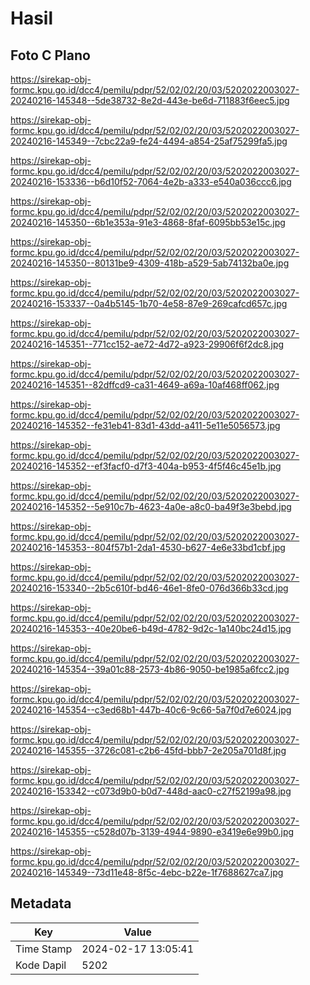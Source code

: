 # Hasil

## Foto C Plano

https://sirekap-obj-formc.kpu.go.id/dcc4/pemilu/pdpr/52/02/02/20/03/5202022003027-20240216-145348--5de38732-8e2d-443e-be6d-711883f6eec5.jpg

https://sirekap-obj-formc.kpu.go.id/dcc4/pemilu/pdpr/52/02/02/20/03/5202022003027-20240216-145349--7cbc22a9-fe24-4494-a854-25af75299fa5.jpg

https://sirekap-obj-formc.kpu.go.id/dcc4/pemilu/pdpr/52/02/02/20/03/5202022003027-20240216-153336--b6d10f52-7064-4e2b-a333-e540a036ccc6.jpg

https://sirekap-obj-formc.kpu.go.id/dcc4/pemilu/pdpr/52/02/02/20/03/5202022003027-20240216-145350--6b1e353a-91e3-4868-8faf-6095bb53e15c.jpg

https://sirekap-obj-formc.kpu.go.id/dcc4/pemilu/pdpr/52/02/02/20/03/5202022003027-20240216-145350--80131be9-4309-418b-a529-5ab74132ba0e.jpg

https://sirekap-obj-formc.kpu.go.id/dcc4/pemilu/pdpr/52/02/02/20/03/5202022003027-20240216-153337--0a4b5145-1b70-4e58-87e9-269cafcd657c.jpg

https://sirekap-obj-formc.kpu.go.id/dcc4/pemilu/pdpr/52/02/02/20/03/5202022003027-20240216-145351--771cc152-ae72-4d72-a923-29906f6f2dc8.jpg

https://sirekap-obj-formc.kpu.go.id/dcc4/pemilu/pdpr/52/02/02/20/03/5202022003027-20240216-145351--82dffcd9-ca31-4649-a69a-10af468ff062.jpg

https://sirekap-obj-formc.kpu.go.id/dcc4/pemilu/pdpr/52/02/02/20/03/5202022003027-20240216-145352--fe31eb41-83d1-43dd-a411-5e11e5056573.jpg

https://sirekap-obj-formc.kpu.go.id/dcc4/pemilu/pdpr/52/02/02/20/03/5202022003027-20240216-145352--ef3facf0-d7f3-404a-b953-4f5f46c45e1b.jpg

https://sirekap-obj-formc.kpu.go.id/dcc4/pemilu/pdpr/52/02/02/20/03/5202022003027-20240216-145352--5e910c7b-4623-4a0e-a8c0-ba49f3e3bebd.jpg

https://sirekap-obj-formc.kpu.go.id/dcc4/pemilu/pdpr/52/02/02/20/03/5202022003027-20240216-145353--804f57b1-2da1-4530-b627-4e6e33bd1cbf.jpg

https://sirekap-obj-formc.kpu.go.id/dcc4/pemilu/pdpr/52/02/02/20/03/5202022003027-20240216-153340--2b5c610f-bd46-46e1-8fe0-076d366b33cd.jpg

https://sirekap-obj-formc.kpu.go.id/dcc4/pemilu/pdpr/52/02/02/20/03/5202022003027-20240216-145353--40e20be6-b49d-4782-9d2c-1a140bc24d15.jpg

https://sirekap-obj-formc.kpu.go.id/dcc4/pemilu/pdpr/52/02/02/20/03/5202022003027-20240216-145354--39a01c88-2573-4b86-9050-be1985a6fcc2.jpg

https://sirekap-obj-formc.kpu.go.id/dcc4/pemilu/pdpr/52/02/02/20/03/5202022003027-20240216-145354--c3ed68b1-447b-40c6-9c66-5a7f0d7e6024.jpg

https://sirekap-obj-formc.kpu.go.id/dcc4/pemilu/pdpr/52/02/02/20/03/5202022003027-20240216-145355--3726c081-c2b6-45fd-bbb7-2e205a701d8f.jpg

https://sirekap-obj-formc.kpu.go.id/dcc4/pemilu/pdpr/52/02/02/20/03/5202022003027-20240216-153342--c073d9b0-b0d7-448d-aac0-c27f52199a98.jpg

https://sirekap-obj-formc.kpu.go.id/dcc4/pemilu/pdpr/52/02/02/20/03/5202022003027-20240216-145355--c528d07b-3139-4944-9890-e3419e6e99b0.jpg

https://sirekap-obj-formc.kpu.go.id/dcc4/pemilu/pdpr/52/02/02/20/03/5202022003027-20240216-145349--73d11e48-8f5c-4ebc-b22e-1f7688627ca7.jpg


## Metadata

| Key        | Value               |
| ---------- | ------------------- |
| Time Stamp | 2024-02-17 13:05:41 |
| Kode Dapil | 5202                |




